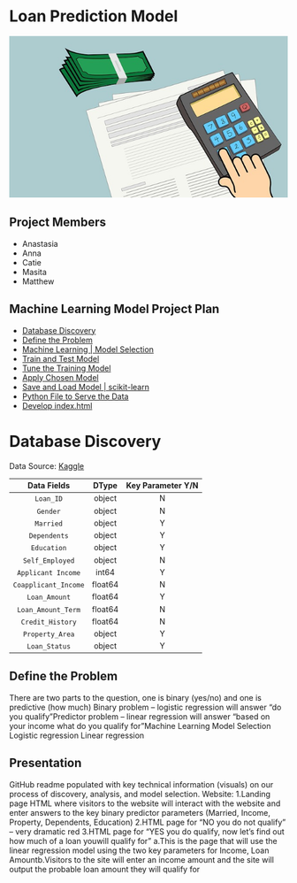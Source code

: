 # Loan Prediction Model 
![account](Images/account.jpg)

## Project Members
* Anastasia
* Anna
* Catie
* Masita 
* Matthew


## Machine Learning Model Project Plan 

* [Database Discovery](#DatabaseDiscovery)
* [Define the Problem](#DefinetheProblem)  
* [Machine Learning | Model Selection](#MachineLearningmodelselection)
* [Train and Test Model](#TrainandTestModel)
* [Tune the Training Model](#TunetheTrainingModel)
* [Apply Chosen Model](#ApplyChosenModel)
* [Save and Load Model | scikit-learn](#SaveandLoadModelscikit-learn)
* [Python File to Serve the Data](#PythonFiletoServetheData)
* [Develop index.html](#Developindex.html)

# Database Discovery 
Data Source: [Kaggle](https://www.kaggle.com/altruistdelhite04/loan-prediction-problem-dataset)

Data Fields | DType | Key Parameter Y/N
:-----:|:-----: |:-----:
`Loan_ID` | object | N
`Gender` | object | N
`Married`| object | Y
`Dependents`| object | Y
`Education` | object | Y
`Self_Employed`| object | N
`Applicant Income` | int64 | Y
`Coapplicant_Income` | float64 | N
`Loan_Amount`| float64 | Y
`Loan_Amount_Term` | float64 | N
`Credit_History`| float64 | N
`Property_Area` | object | Y
`Loan_Status` | object | Y

## Define the Problem
There are two parts to the question, one is binary (yes/no) and one is predictive (how much)
Binary problem – logistic regression will answer “do you qualify”Predictor problem – linear regression will answer “based on your income what do you qualify for”Machine Learning Model Selection
Logistic regression 
Linear regression

## Presentation
GitHub readme populated with key technical information (visuals) on our process of discovery, analysis, and model selection.
Website:
1.Landing page HTML where visitors to the website will interact with the website and enter answers to the key binary predictor parameters (Married, Income, Property, Dependents, Education) 
2.HTML page for “NO you do not qualify” – very dramatic red
3.HTML page for “YES you do qualify, now let’s find out how much of a loan youwill qualify for”
a.This is the page that will use the linear regression model using the two key parameters for Income, Loan Amountb.Visitors to the site will enter an income amount and the site will output the probable loan amount they will qualify for


